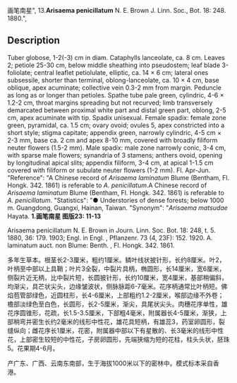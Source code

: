 画笔南星",
13.**Arisaema penicillatum** N. E. Brown J. Linn. Soc., Bot. 18: 248. 1880.",

## Description
Tuber globose, 1-2(-3) cm in diam. Cataphylls lanceolate, ca. 8 cm. Leaves 2; petiole 25-30 cm, below middle sheathing into pseudostem; leaf blade 3-foliolate; central leaflet petiolulate, elliptic, ca. 14 × 6 cm; lateral ones subsessile, shorter than terminal, oblong-lanceolate, ca. 10 × 4 cm, base oblique, apex acuminate; collective vein 0.3-2 mm from margin. Peduncle as long as or longer than petioles. Spathe tube pale green, cylindric, 4-6 × 1.2-2 cm, throat margins spreading but not recurved; limb transversely demarcated between proximal white part and distal green part, oblong, 2-5 cm, apex acuminate with tip. Spadix unisexual. Female spadix: female zone green, pyramidal, ca. 1.5 cm; ovary ovoid; ovules 5, apex constricted into a short style; stigma capitate; appendix green, narrowly cylindric, 4-5 cm × 2-3 mm, base ca. 2 cm and apex 8-10 mm, covered with broadly filiform neuter flowers (1.5-2 mm). Male spadix: male zone narrowly conic, 3-4 cm, with sparse male flowers; synandria of 3 stamens; anthers ovoid, opening by longitudinal apical slits; appendix filiform, 3-4 cm, at apical 1-1.5 cm covered with filiform or subulate neuter flowers (1-2 mm). Fl. Apr-Jun.
  "Reference": "A Chinese record of *Arisaema laminatum* Blume (Bentham, Fl. Hongk. 342. 1861) is referable to *A. penicillatum*.A Chinese record of *Arisaema laminatum* Blume (Bentham, Fl. Hongk. 342. 1861) is referable to *A. penicillatum*.
  "Statistics": "● Understories of dense forests; below 1000 m. Guangdong, Guangxi, Hainan, Taiwan.
  "Synonym": "*Arisaema matsudae* Hayata.
**1.画笔南星 图版23: 11-13**

Arisaema penicillatum N. E. Brown in Journ. Linn. Soc. Bot. 18: 248, t. 5. 1880, 36: 179. 1903; Engl. in Engl. , Pflanzenr. 73 (4, 23F): 152. 1920. A. laminatum auct. non Blume: Benth. , Fl. Hongk. 342. 1861.

多年生草本。根茎长2-3厘米，粗约1厘米。鳞叶线状披针形，长约8厘米。叶2，叶柄至中部以上具鞘；叶片3全裂，中裂片具柄，椭圆形，长14厘米，宽6厘米，侧裂片近无柄，比中裂片短，长圆披针形，长约10厘米，宽4厘米，基部稍偏斜，均渐尖，具芒状尖头，边缘皱波状，侧脉脉距6-7毫米。花序柄通常比叶柄短。佛焰苞管部绿色，近圆柱形，长4-6厘米，上部粗约1.2-2厘米，喉部边缘不外卷；檐部淡绿色至白色，长圆形，长2-5厘米，渐尖，具尾状尖头。肉穗花序单性，雄花序圆锥形，花疏，长1.5-3.5厘米，下部粗4毫米，附属器长4-5厘米，渐狭，上部稍弯并密生长约2毫米的线形中性花，雄花具短柄，有雄蕊3，药室卵圆形，裂缝纵向；雌花序长1厘米，花密，附属器中部以下有星散的、长3毫米的线形中性花，上部密生较短的中性花，子房卵圆形，先端狭缩为短的花柱，柱头头状，胚珠5。花果期4-6月。

产广东、广西、云南东南部，生于海拔1000米以下的密林中。模式标本采自香港。

